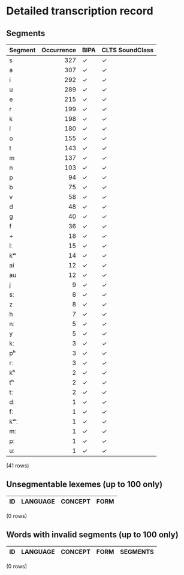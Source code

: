 
# Detailed transcription record

## Segments

| Segment | Occurrence | BIPA | CLTS SoundClass |
|:----------|-------------:|:-------|:------------------|
| s | 327 | ✓ | ✓ |
| a | 307 | ✓ | ✓ |
| i | 292 | ✓ | ✓ |
| u | 289 | ✓ | ✓ |
| e | 215 | ✓ | ✓ |
| r | 199 | ✓ | ✓ |
| k | 198 | ✓ | ✓ |
| l | 180 | ✓ | ✓ |
| o | 155 | ✓ | ✓ |
| t | 143 | ✓ | ✓ |
| m | 137 | ✓ | ✓ |
| n | 103 | ✓ | ✓ |
| p | 94 | ✓ | ✓ |
| b | 75 | ✓ | ✓ |
| v | 58 | ✓ | ✓ |
| d | 48 | ✓ | ✓ |
| g | 40 | ✓ | ✓ |
| f | 36 | ✓ | ✓ |
| + | 18 | ✓ | ✓ |
| lː | 15 | ✓ | ✓ |
| kʷ | 14 | ✓ | ✓ |
| ai | 12 | ✓ | ✓ |
| au | 12 | ✓ | ✓ |
| j | 9 | ✓ | ✓ |
| sː | 8 | ✓ | ✓ |
| z | 8 | ✓ | ✓ |
| h | 7 | ✓ | ✓ |
| nː | 5 | ✓ | ✓ |
| y | 5 | ✓ | ✓ |
| kː | 3 | ✓ | ✓ |
| pʰ | 3 | ✓ | ✓ |
| rː | 3 | ✓ | ✓ |
| kʰ | 2 | ✓ | ✓ |
| tʰ | 2 | ✓ | ✓ |
| tː | 2 | ✓ | ✓ |
| dː | 1 | ✓ | ✓ |
| fː | 1 | ✓ | ✓ |
| kʷː | 1 | ✓ | ✓ |
| mː | 1 | ✓ | ✓ |
| pː | 1 | ✓ | ✓ |
| uː | 1 | ✓ | ✓ |

(41 rows)



## Unsegmentable lexemes (up to 100 only)

| ID | LANGUAGE | CONCEPT | FORM |
|------|------------|-----------|--------|

(0 rows)



## Words with invalid segments (up to 100 only)

| ID | LANGUAGE | CONCEPT | FORM | SEGMENTS |
|------|------------|-----------|--------|------------|

(0 rows)



